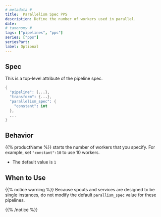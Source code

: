 ```yaml
---
# metadata # 
title:  Parallelism Spec PPS
description: Define the number of workers used in parallel. 
date: 
# taxonomy #
tags: ["pipelines", "pps"]
series: ["pps"]
seriesPart:
label: Optional
---
```


## Spec
This is a top-level attribute of the pipeline spec. 

```s
{
  "pipeline": {...},
  "transform": {...},
  "parallelism_spec": {
    "constant": int
  },
  ...
}

```

## Behavior 


{{% productName %}} starts the number of workers that you specify. For example, set
`"constant":10` to use 10 workers.

- The default value is `1`

## When to Use 

{{% notice warning  %}}
Because spouts and services are designed to be single instances, do not
modify the default `parallism_spec` value for these pipelines.

{{% /notice %}}